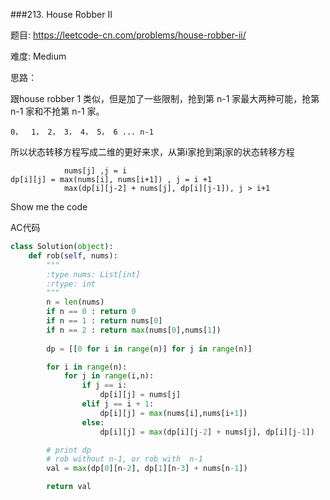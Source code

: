 ###213. House Robber II


题目:
<https://leetcode-cn.com/problems/house-robber-ii/>


难度:
Medium

思路：

跟house robber 1 类似，但是加了一些限制，抢到第 n-1 家最大两种可能，抢第 n-1 家和不抢第 n-1 家。

	0，	1， 2， 3， 4， 5， 6 ... n-1


所以状态转移方程写成二维的更好来求，从第i家抢到第j家的状态转移方程


				nums[j] ,j = i
	dp[i][j] = max(nums[i], nums[i+1]) , j = i +1
				max(dp[i][j-2] + nums[j], dp[i][j-1]), j > i+1
				
				

Show me the code 


AC代码

```py
class Solution(object):
    def rob(self, nums):
        """
        :type nums: List[int]
        :rtype: int
        """
        n = len(nums)
        if n == 0 : return 0
        if n == 1 : return nums[0]
        if n == 2 : return max(nums[0],nums[1])
        
        dp = [[0 for i in range(n)] for j in range(n)]

        for i in range(n):
            for j in range(i,n):
                if j == i:
                    dp[i][j] = nums[j]
                elif j == i + 1:
                    dp[i][j] = max(nums[i],nums[i+1])
                else:
                    dp[i][j] = max(dp[i][j-2] + nums[j], dp[i][j-1])

        # print dp 
        # rob without n-1, or rob with  n-1
        val = max(dp[0][n-2], dp[1][n-3] + nums[n-1])

        return val

```